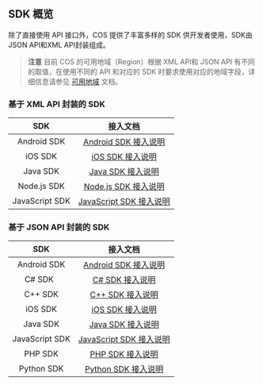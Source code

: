 ## SDK 概览

除了直接使用 API 接口外，COS 提供了丰富多样的 SDK 供开发者使用，SDK由JSON API和XML API封装组成。
>**注意**
>目前 COS 的可用地域（Region）根据 XML API和 JSON API 有不同的取值，在使用不同的 API 和对应的 SDK 时要求使用对应的地域字段，详细信息请参见 [可用地域](https://www.qcloud.com/document/product/436/6224) 文档。 

### 基于 XML API 封装的 SDK

| SDK            | 接入文档                                     |
| :-------------: | :---------------------------------------: |
| Android SDK    | [Android SDK 接入说明](/doc/product/436/11238) |
| iOS SDK        | [iOS SDK 接入说明](/doc/product/436/11280)    |
| Java SDK       | [Java SDK 接入说明](/doc/product/436/10199)   |
| Node.js SDK    | [Node.js SDK 接入说明](/doc/product/436/8629) |
| JavaScript SDK | [JavaScript SDK 接入说明](/doc/product/436/11459) |

### 基于 JSON API 封装的 SDK

| SDK            | 接入文档                                     |
| :-------------: | :---------------------------------------: |
| Android SDK    | [Android SDK 接入说明](/doc/product/436/6517) |
| C# SDK    | [C# SDK 接入说明](/doc/product/436/6271) |
| C++ SDK        | [C++ SDK 接入说明](/doc/product/436/6272)    |
| iOS SDK        | [iOS SDK 接入说明](/doc/product/436/6530)    |
| Java SDK       | [Java SDK 接入说明](/doc/product/436/6273)   |
| JavaScript SDK | [JavaScript SDK 接入说明](/doc/product/436/8095) |
| PHP SDK        | [PHP SDK 接入说明](/doc/product/436/6274)    |
| Python SDK     | [Python SDK 接入说明](/doc/product/436/6275) |
